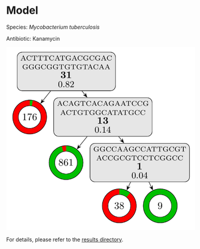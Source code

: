 
# Model

Species: *Mycobacterium tuberculosis*

Antibiotic: Kanamycin

<a href="./model.pdf"><img src="./model.png" /></a>

For details, please refer to the [results directory](../../../../../results/cart_b/mycobacterium%20tuberculosis/kanamycin/repeat_5/).

